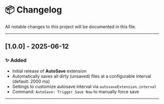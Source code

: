 # 📦 Changelog

All notable changes to this project will be documented in this file.


---

## [1.0.0] - 2025-06-12

### ✨ Added
- Initial release of **AutoSave** extension
- Automatically saves all dirty (unsaved) files at a configurable interval (default: 2000 ms)
- Settings to customize autosave interval via `autosaveExtension.interval`
- Command: `AutoSave: Trigger Save Now` to manually force save

---
